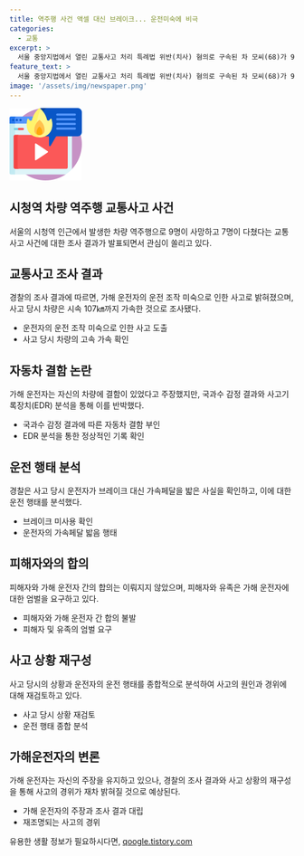 ```yaml
---
title: 역주행 사건 액셀 대신 브레이크... 운전미숙에 비극
categories:
  - 교통
excerpt: >
  서울 중앙지법에서 열린 교통사고 처리 특례법 위반(치사) 혐의로 구속된 차 모씨(68)가 9명을 숨지게 하고 7명에 중 경상을 입힌 시청역 역주행 사고를 조사한 경찰이 운전 조작 미숙으로 사고가 났다고 밝혔다. 수사 결과에 따르면 차량은 시속 107㎞로 운행 중이었으며, 브레이크가 작동되지 않았을 뿐더러 액셀만 밟은 것으로 확인됐다. 피해자와 유족은 차의 처벌을 원하고 있지만 합의는 이뤄지지 않았다.
feature_text: >
  서울 중앙지법에서 열린 교통사고 처리 특례법 위반(치사) 혐의로 구속된 차 모씨(68)가 9명을 숨지게 하고 7명에 중 경상을 입힌 시청역 역주행 사고를 조사한 경찰이 운전 조작 미숙으로 사고가 났다고 밝혔다. 수사 결과에 따르면 차량은 시속 107㎞로 운행 중이었으며, 브레이크가 작동되지 않았을 뿐더러 액셀만 밟은 것으로 확인됐다. 피해자와 유족은 차의 처벌을 원하고 있지만 합의는 이뤄지지 않았다.
image: '/assets/img/newspaper.png'
---
```


<p><img src="/assets/img/news.png" alt="rentncar 속보" /></p>

<h2 data-ke-size="size26">시청역 차량 역주행 교통사고 사건</h2>

<p data-ke-size="size16">서울의 시청역 인근에서 발생한 차량 역주행으로 9명이 사망하고 7명이 다쳤다는 교통사고 사건에 대한 조사 결과가 발표되면서 관심이 쏠리고 있다.</p>

<h2>교통사고 조사 결과</h2>

<p data-ke-size="size16">경찰의 조사 결과에 따르면, 가해 운전자의 운전 조작 미숙으로 인한 사고로 밝혀졌으며, 사고 당시 차량은 시속 107㎞까지 가속한 것으로 조사됐다.</p>

<ul>
  <li>운전자의 운전 조작 미숙으로 인한 사고 도출</li>
  <li>사고 당시 차량의 고속 가속 확인</li>
</ul>

<h2>자동차 결함 논란</h2>

<p data-ke-size="size16">가해 운전자는 자신의 차량에 결함이 있었다고 주장했지만, 국과수 감정 결과와 사고기록장치(EDR) 분석을 통해 이를 반박했다.</p>

<ul>
  <li>국과수 감정 결과에 따른 자동차 결함 부인</li>
  <li>EDR 분석을 통한 정상적인 기록 확인</li>
</ul>

<h2>운전 행태 분석</h2>

<p data-ke-size="size16">경찰은 사고 당시 운전자가 브레이크 대신 가속페달을 밟은 사실을 확인하고, 이에 대한 운전 행태를 분석했다.</p>

<ul>
  <li>브레이크 미사용 확인</li>
  <li>운전자의 가속페달 밟음 행태</li>
</ul>

<h2>피해자와의 합의</h2>

<p data-ke-size="size16">피해자와 가해 운전자 간의 합의는 이뤄지지 않았으며, 피해자와 유족은 가해 운전자에 대한 엄벌을 요구하고 있다.</p>

<ul>
  <li>피해자와 가해 운전자 간 합의 불발</li>
  <li>피해자 및 유족의 엄벌 요구</li>
</ul>

<h2>사고 상황 재구성</h2>

<p data-ke-size="size16">사고 당시의 상황과 운전자의 운전 행태를 종합적으로 분석하여 사고의 원인과 경위에 대해 재검토하고 있다.</p>

<ul>
  <li>사고 당시 상황 재검토</li>
  <li>운전 행태 종합 분석</li>
</ul>

<h2>가해운전자의 변론</h2>

<p data-ke-size="size16">가해 운전자는 자신의 주장을 유지하고 있으나, 경찰의 조사 결과와 사고 상황의 재구성을 통해 사고의 경위가 재차 밝혀질 것으로 예상된다.</p>

<ul>
  <li>가해 운전자의 주장과 조사 결과 대립</li>
  <li>재조명되는 사고의 경위</li>
</ul>
유용한 생활 정보가 필요하시다면, <a href="https://qoogle.tistory.com" rel="dofollow">qoogle.tistory.com</a>



